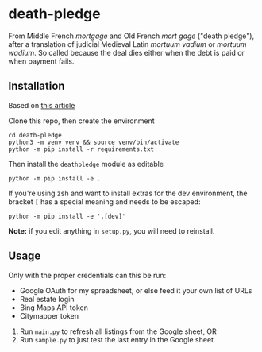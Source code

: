 # death-pledge
From Middle French _mortgage_ and Old French _mort gage_ ("death pledge"), after a 
translation of judicial Medieval Latin _mortuum vadium_ or _mortuum wadium_. So
called because the deal dies either when the debt is paid or when payment fails.

## Installation
Based on [this article](https://godatadriven.com/blog/a-practical-guide-to-using-setup-py/)

Clone this repo, then create the environment
```
cd death-pledge
python3 -m venv venv && source venv/bin/activate
python -m pip install -r requirements.txt
```

Then install the `deathpledge` module as editable
```
python -m pip install -e .
```

If you're using zsh and want to install extras for the dev environment, the bracket `[` has a 
special meaning and needs to be escaped:
```
python -m pip install -e '.[dev]'
```

**Note:** if you edit anything in `setup.py`, you will need to reinstall.

## Usage
Only with the proper credentials can this be run:
* Google OAuth for my spreadsheet, or else feed it your own list of URLs
* Real estate login
* Bing Maps API token
* Citymapper token

1. Run `main.py` to refresh all listings from the Google sheet, OR
2. Run `sample.py` to just test the last entry in the Google sheet


